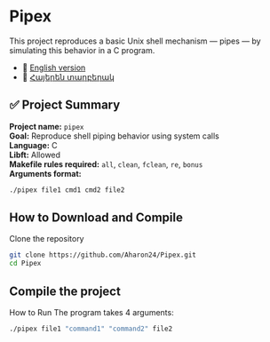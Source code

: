 # Pipex

This project reproduces a basic Unix shell mechanism — pipes — by simulating this behavior in a C program.

- 📄 [English version](README_EN.md)
- 📄 [Հայերեն տարբերակ](README_HY.md)

## ✅ Project Summary

**Project name:** `pipex`  
**Goal:** Reproduce shell piping behavior using system calls  
**Language:** C  
**Libft:** Allowed  
**Makefile rules required:** `all`, `clean`, `fclean`, `re`, `bonus`  
**Arguments format:**

```bash
./pipex file1 cmd1 cmd2 file2
```
## How to Download and Compile
  Clone the repository
```bash
git clone https://github.com/Aharon24/Pipex.git
cd Pipex
```
## Compile the project
How to Run
The program takes 4 arguments:
```bash
./pipex file1 "command1" "command2" file2
```
